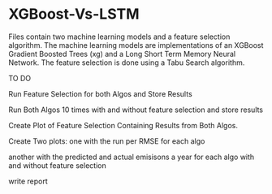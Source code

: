 # XGBoost-Vs-LSTM
Files contain two machine learning models and a feature selection algorithm.
The machine learning models are implementations of an XGBoost Gradient Boosted Trees (xg) and a Long Short Term Memory Neural Network. The feature selection is done using a Tabu Search algorithm.

TO DO

Run Feature Selection for both Algos and Store Results

Run Both Algos 10 times with and without feature selection and store results

Create Plot of Feature Selection Containing Results from Both Algos.

Create Two plots: one with the run per RMSE for each algo

another with the predicted and actual emisisons a year for each algo with and without feature selection



write report

